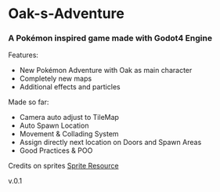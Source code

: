 # Oak-s-Adventure

### A Pokémon inspired game made with Godot4 Engine

Features:

- New Pokémon Adventure with Oak as main character
- Completely new maps
- Additional effects and particles

Made so far:

- Camera auto adjust to TileMap
- Auto Spawn Location
- Movement & Collading System
- Assign directly next location on Doors and Spawn Areas
- Good Practices & POO

Credits on sprites [Sprite Resource](https://www.spriters-resource.com/)

v.0.1


